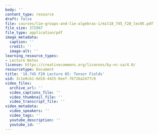 ```yaml
---
body: ''
content_type: resource
draft: false
file: courses/lie-groups-and-lie-algebras-i/mit18_745_f20_lec05.pdf
file_size: 372967
file_type: application/pdf
image_metadata:
  caption: ''
  credit: ''
  image-alt: ''
learning_resource_types:
- Lecture Notes
license: https://creativecommons.org/licenses/by-nc-sa/4.0/
resourcetype: Document
title: '18.745 F20 Lecture 05: Tensor Fields'
uid: 3c1e0cb1-6d18-4425-8eef-76716a2477c9
video_files:
  archive_url: ''
  video_captions_file: ''
  video_thumbnail_file: ''
  video_transcript_file: ''
video_metadata:
  video_speakers: ''
  video_tags: ''
  youtube_description: ''
  youtube_id: ''
---
```

